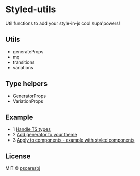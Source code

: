# Styled-utils
Util functions to add your style-in-js cool supa'powers!

## Utils
- generateProps
- mq
- transitions
- variations

## Type helpers
- GeneratorProps
- VariationProps

## Example
- 1 [Handle TS types](example/src/theme/types.ts)
- 2 [Add generator to your theme](example/src/theme/generator.ts)
- 3 [Apply to components - example with styled components](example/src/components/Example.tsx)

## License

MIT © [psoaresbj](https://github.com/psoaresbj)
